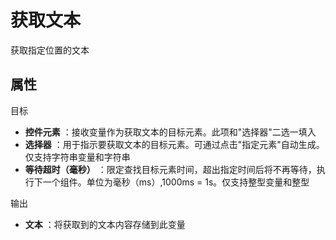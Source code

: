 # 获取文本

获取指定位置的文本

## 属性

目标

- **控件元素** ：接收变量作为获取文本的目标元素。此项和&quot;选择器&quot;二选一填入
- **选择器** ：用于指示要获取文本的目标元素。可通过点击&quot;指定元素&quot;自动生成。仅支持字符串变量和字符串
- **等待超时（毫秒）** ：限定查找目标元素时间，超出指定时间后将不再等待，执行下一个组件。单位为毫秒（ms）,1000ms = 1s。仅支持整型变量和整型

输出

- **文本** ：将获取到的文本内容存储到此变量

